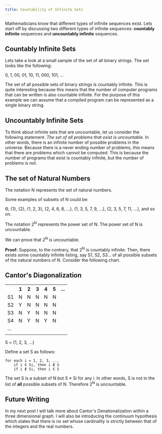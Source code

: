 ```yaml
---
title: Countability of Infinite Sets
---
```


Mathematicians know that different types of infinite sequences exist. Lets start off by discussing two different types of infinite sequences: **countably infinite** sequences and **uncountably infinite** sequences.

## Countably Infinite Sets

Lets take a look at a small sample of the set of all binary strings. The set looks like the following:

0, 1, 00, 01, 10, 11, 000, 101, ...

The set of all possible sets of binary strings is countably infinite. This is quite interesting because this means that the number of computer programs that can be written is also countable infinite. For the purpose of this example we can assume that a compiled program can be represented as a single binary string.

## Uncountably Infinite Sets

To think about infinite sets that are uncountable, let us consider the following statement. *The set of all problems that exist is uncountable.* In other words, there is an infinite number of possible problems in the universe. Because there is a never ending number of problems, this means that there are problems which cannot be computed. This is because the number of programs that exist is countably infinite, but the number of problems is not.

## The set of Natural Numbers

The notation N represents the set of natural numbers.

Some examples of subsets of N could be:

Θ, {1}, {2}, {1, 2, 3}, {2, 4, 6, 8, ...}, {1, 3, 5, 7, 9, ...}, {2, 3, 5, 7, 11, ...}, and so on.

The notation 2<sup>N</sup> represents the power set of N. The power set of N is uncountable.

We can prove that 2<sup>N</sup> is uncountable.

**Proof:** Suppose, to the contrary, that 2<sup>N</sup> is countably infinite.
Then, there exists some countably infinite listing, say S1, S2, S3... of all possible subsets of the natural numbers of N.
Consider the following chart.

## Cantor's Diagonalization

<table>
  <tbody>
<tr>
    <th></th>
    <th>1</th>
    <th>2</th>
    <th>3</th>
    <th>4</th>
    <th>5</th>
    <th>...</th>
  </tr>
<tr>
    <td>S1</td>
    <td>N</td>
    <td>N</td>
    <td>N</td>
    <td>N</td>
    <td>N</td>
    <td></td>
  </tr>
<tr>
    <td>S2</td>
    <td>Y</td>
    <td>N</td>
    <td>N</td>
    <td>N</td>
    <td>N</td>
    <td></td>
  </tr>
<tr>
    <td>S3</td>
    <td>N</td>
    <td>Y</td>
    <td>N</td>
    <td>N</td>
    <td>N</td>
    <td></td>
  </tr>
<tr>
    <td>S4</td>
    <td>N</td>
    <td>Y</td>
    <td>N</td>
    <td>Y</td>
    <td>N</td>
    <td></td>
  </tr>
<tr>
    <td>...</td>
    <td></td>
    <td></td>
    <td></td>
    <td></td>
    <td></td>
    <td></td>
  </tr>
<tr>
    <td></td>
    <td></td>
    <td></td>
    <td></td>
    <td></td>
    <td></td>
    <td></td>
  </tr>
</tbody></table>

S = {1, 2, 3, ...}

Define a set S as follows:

```
for each i = 1, 2, 3, ...
    if i ∈ Si, then i ∉ S
    if i ∉ Si, then i ∈ S
```

The set S is a subset of N
but S ≠ Si for any i.
In other words, S is not in the list of __all__ possible subsets of N.
Therefore 2<sup>N</sup> is uncountable.

## Future Writing

In my next post I will talk more about Cantor's Denationalization within a three dimensional graph. I will also be introducing the continuum hypothesis which states that there is no set whose cardinality is strictly between that of the integers and the real numbers.
